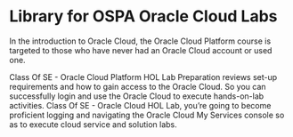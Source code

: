 # Library for OSPA Oracle Cloud Labs 
In the introduction to Oracle Cloud, the Oracle Cloud Platform course is targeted to those who have never had an Oracle Cloud account or used one.

Class Of SE - Oracle Cloud Platform HOL Lab Preparation reviews set-up requirements and how to gain access to the Oracle Cloud. So you can successfully login and use the Oracle Cloud to execute hands-on-lab activities.
Class Of SE - Oracle Cloud HOL Lab, you’re going to become proficient logging and navigating the Oracle Cloud My Services console so as to execute cloud service and solution labs.
